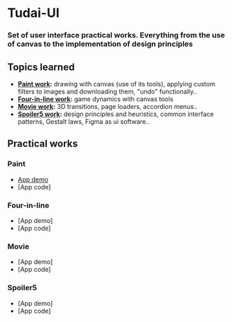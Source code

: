 # Tudai-UI
### Set of user interface practical works. Everything from the use of canvas to the implementation of design principles
## Topics learned
- **[Paint work](https://juanpi375.github.io/Tudai-UI/TPE-PaintApp):** drawing with canvas (use of its tools), applying custom filters to images and downloading them, "undo" functionally.. 
- **[Four-in-line work](https://juanpi375.github.io/Tudai-UI/TPE-FourInLine):** game dynamics with canvas tools
- **[Movie work](https://juanpi375.github.io/Tudai-UI/TPE-Movie):** 3D transitions, page loaders, accordion menus..
- **[Spoiler5 work](https://juanpi375.github.io/Tudai-UI/TPE-Spoiler5-p1):** design principles and heuristics, common interface patterns, Gestalt laws, Figma as ui software..
## Practical works
### Paint
- [App demo](https://juanpi375.github.io/Tudai-UI/TPE-PaintApp) 
- [App code] 
### Four-in-line
- [App demo]
- [App code]
### Movie
- [App demo]
- [App code] 
### Spoiler5
- [App demo]
- [App code] 
